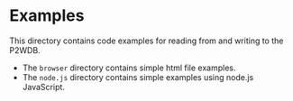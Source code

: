 # Examples

This directory contains code examples for reading from and writing to the P2WDB.

- The `browser` directory contains simple html file examples.
- The `node.js` directory contains simple examples using node.js JavaScript.
